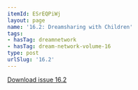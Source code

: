 ```yaml
---
itemId: ESrEQPiWj
layout: page
name: '16.2: Dreamsharing with Children'
tags:
- hasTag: dreamnetwork
- hasTag: dream-network-volume-16
type: post
urlSlug: '16.2'
---
```

<a href="files/pdfs/Volume_16/16.2-Dream-Network-Vol-16-No-2.pdf" download="">Download issue 16.2</a>